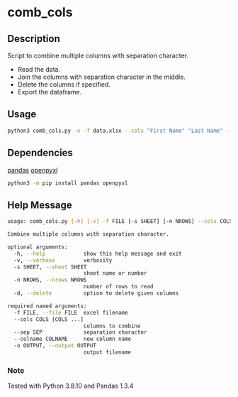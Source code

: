 # comb_cols

## Description
Script to combine multiple columns with separation character.

- Read the data.
- Join the columns with separation character in the middle.
- Delete the columns if specified.
- Export the dataframe.


## Usage
```bash
python3 comb_cols.py -v -f data.xlsx --cols "First Name" "Last Name" --sep " " --colname "Name" -d -o output.xlsx
```

## Dependencies
[pandas](https://pandas.pydata.org/)
[openpyxl](https://openpyxl.readthedocs.io)
```bash
python3 -m pip install pandas openpyxl
```

## Help Message
```bash
usage: comb_cols.py [-h] [-v] -f FILE [-s SHEET] [-n NROWS] --cols COLS [COLS ...] --sep SEP --colname COLNAME [-d] -o OUTPUT

Combine multiple columns with separation character.

optional arguments:
  -h, --help            show this help message and exit
  -v, --verbose         verbosity
  -s SHEET, --sheet SHEET
                        sheet name or number
  -n NROWS, --nrows NROWS
                        number of rows to read
  -d, --delete          option to delete given columns

required named arguments:
  -f FILE, --file FILE  excel filename
  --cols COLS [COLS ...]
                        columns to combine
  --sep SEP             separation character
  --colname COLNAME     new column name
  -o OUTPUT, --output OUTPUT
                        output filename
```

### Note
Tested with Python 3.8.10 and Pandas 1.3.4
